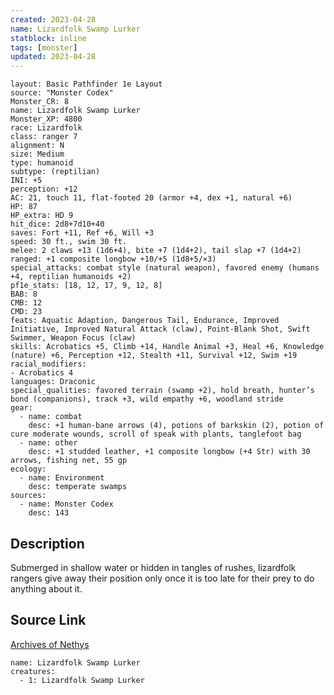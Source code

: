 ```yaml
---
created: 2023-04-28
name: Lizardfolk Swamp Lurker
statblock: inline
tags: [monster]
updated: 2023-04-28
---
```

```statblock
layout: Basic Pathfinder 1e Layout
source: "Monster Codex"
Monster_CR: 8
name: Lizardfolk Swamp Lurker
Monster_XP: 4800
race: Lizardfolk
class: ranger 7
alignment: N
size: Medium
type: humanoid
subtype: (reptilian)
INI: +5
perception: +12
AC: 21, touch 11, flat-footed 20 (armor +4, dex +1, natural +6)
HP: 87
HP_extra: HD 9
hit_dice: 2d8+7d10+40
saves: Fort +11, Ref +6, Will +3
speed: 30 ft., swim 30 ft.
melee: 2 claws +13 (1d6+4), bite +7 (1d4+2), tail slap +7 (1d4+2)
ranged: +1 composite longbow +10/+5 (1d8+5/×3)
special_attacks: combat style (natural weapon), favored enemy (humans +4, reptilian humanoids +2)
pf1e_stats: [18, 12, 17, 9, 12, 8]
BAB: 8
CMB: 12
CMD: 23
feats: Aquatic Adaption, Dangerous Tail, Endurance, Improved Initiative, Improved Natural Attack (claw), Point-Blank Shot, Swift Swimmer, Weapon Focus (claw)
skills: Acrobatics +5, Climb +14, Handle Animal +3, Heal +6, Knowledge (nature) +6, Perception +12, Stealth +11, Survival +12, Swim +19
racial_modifiers:
- Acrobatics 4
languages: Draconic
special_qualities: favored terrain (swamp +2), hold breath, hunter’s bond (companions), track +3, wild empathy +6, woodland stride
gear:
  - name: combat
    desc: +1 human-bane arrows (4), potions of barkskin (2), potion of cure moderate wounds, scroll of speak with plants, tanglefoot bag
  - name: other
    desc: +1 studded leather, +1 composite longbow (+4 Str) with 30 arrows, fishing net, 55 gp
ecology:
  - name: Environment
    desc: temperate swamps
sources:
  - name: Monster Codex
    desc: 143
```
## Description
Submerged in shallow water or hidden in tangles of rushes, lizardfolk rangers give away their position only once it is too late for their prey to do anything about it.
## Source Link
[Archives of Nethys](https://aonprd.com/MonsterDisplay.aspx?ItemName=Lizardfolk%20Swamp%20Lurker)
```encounter-table
name: Lizardfolk Swamp Lurker
creatures:
  - 1: Lizardfolk Swamp Lurker
```
